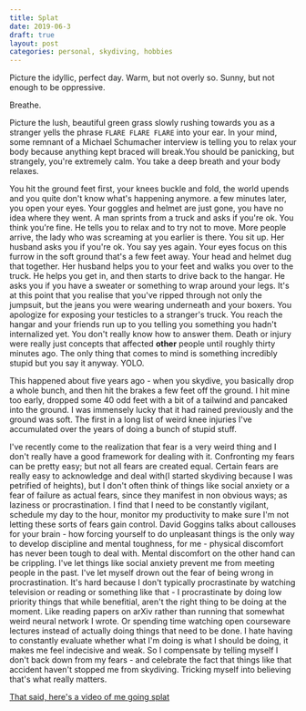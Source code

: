 ```yaml
---
title: Splat
date: 2019-06-3
draft: true
layout: post
categories: personal, skydiving, hobbies
---
```


Picture the idyllic, perfect day. Warm, but not overly so. Sunny, but not enough to be oppressive.

Breathe.

Picture the lush, beautiful green grass slowly rushing towards you as a stranger yells the phrase `FLARE FLARE FLARE` into your ear. In your mind, some remnant of a Michael Schumacher interview is telling you to relax your body because anything kept braced will break.You should be panicking, but strangely, you're extremely calm. You take a deep breath and your body relaxes.

You hit the ground feet first, your knees buckle and fold, the world upends and you quite don't know what's happening anymore. a few minutes later, you open your eyes. Your goggles and helmet are just gone, you have no idea where they went. A man sprints from a truck and asks if you're ok. You think you're fine. He tells you to relax and to try not to move. More people arrive, the lady who was screaming at you earlier is there. You sit up. Her husband asks you if you're ok. You say yes again. Your eyes focus on this furrow in the soft ground that's a few feet away. Your head and helmet dug that together. Her husband helps you to your feet and walks you over to the truck. He helps you get in, and then starts to drive back to the hangar. He asks you if you have a sweater or something to wrap around your legs. It's at this point that you realise that you've ripped through not only the jumpsuit, but the jeans you were wearing underneath and your boxers. You apologize for exposing your testicles to a stranger's truck. You reach the hangar and your friends run up to you telling you something you hadn't internalized yet. You don't really know how to answer them. Death or injury were really just concepts that affected **other** people until roughly thirty minutes ago. The only thing that comes to mind is something incredibly stupid but you say it anyway. YOLO.

This happened about five years ago - when you skydive, you basically drop a whole bunch, and then hit the brakes a few feet off the ground. I hit mine too early, dropped some 40 odd feet with a bit of a tailwind and pancaked into the ground. I was immensely lucky that it had rained previously and the ground was soft. The first in a long list of weird knee injuries I've accumulated over the years of doing a bunch of stupid stuff.

I've recently come to the realization that fear is a very weird thing and I don't really have a good framework for dealing with it. Confronting my fears can be pretty easy; but not all fears are created equal. Certain fears are really easy to acknowledge and deal with(I started skydiving because I was petrified of heights), but I don't often think of things like social anxiety or a fear of failure as actual fears, since they manifest in non obvious ways; as laziness or procrastination. I find that I need to be constantly vigilant, schedule my day to the hour, monitor my productivity to make sure I'm not letting these sorts of fears gain control. David Goggins talks about callouses for your brain - how forcing yourself to do unpleasant things is the only way to develop discipline and mental toughness, for me - physical discomfort has never been tough to deal with. Mental discomfort on the other hand can be crippling. I've let things like social anxiety prevent me from meeting people in the past. I've let myself drown out the fear of being wrong in procrastination. It's hard because I don't typically procrastinate by watching television or reading or something like that - I procrastinate by doing low priority things that while benefitial, aren't the right thing to be doing at the moment. Like reading papers on arXiv rather than running that somewhat weird neural network I wrote. Or spending time watching open courseware lectures instead of actually doing things that need to be done. I hate having to constantly evaluate whether what I'm doing is what I should be doing, it makes me feel indecisive and weak. So I compensate by telling myself I don't back down from my fears - and celebrate the fact that things like that accident haven't stopped me from skydiving. Tricking myself into believing that's what really matters.

[That said, here's a video of me going splat](https://www.youtube.com/watch?v=7ff9-GzvTlc)
